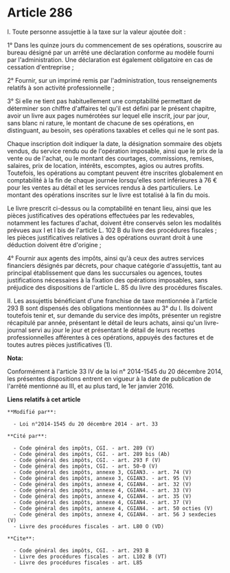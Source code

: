 # Article 286

I. Toute personne assujettie à la taxe sur la valeur ajoutée doit : 

1° Dans les quinze jours du commencement de ses opérations, souscrire au bureau désigné par un arrêté une déclaration
conforme au modèle fourni par l'administration. Une déclaration est également obligatoire en cas de cessation d'entreprise ; 

2° Fournir, sur un imprimé remis par l'administration, tous renseignements relatifs à son activité professionnelle ; 

3° Si elle ne tient pas habituellement une comptabilité permettant de déterminer son chiffre d'affaires tel qu'il est défini
par le présent chapitre, avoir un livre aux pages numérotées sur lequel elle inscrit, jour par jour, sans blanc ni rature, le
montant de chacune de ses opérations, en distinguant, au besoin, ses opérations taxables et celles qui ne le sont pas. 

Chaque inscription doit indiquer la date, la désignation sommaire des objets vendus, du service rendu ou de l'opération
imposable, ainsi que le prix de la vente ou de l'achat, ou le montant des courtages, commissions, remises, salaires, prix de
location, intérêts, escomptes, agios ou autres profits. Toutefois, les opérations au comptant peuvent être inscrites
globalement en comptabilité à la fin de chaque journée lorsqu'elles sont inférieures à 76 € pour les ventes au détail et les
services rendus à des particuliers. Le montant des opérations inscrites sur le livre est totalisé à la fin du mois. 

Le livre prescrit ci-dessus ou la comptabilité en tenant lieu, ainsi que les pièces justificatives des opérations effectuées
par les redevables, notamment les factures d'achat, doivent être conservés selon les modalités prévues aux I et I bis de
l'article L. 102 B du livre des procédures fiscales ; les pièces justificatives relatives à des opérations ouvrant droit à
une déduction doivent être d'origine ; 

4° Fournir aux agents des impôts, ainsi qu'à ceux des autres services financiers désignés par décrets, pour chaque catégorie
d'assujettis, tant au principal établissement que dans les succursales ou agences, toutes justifications nécessaires à la
fixation des opérations imposables, sans préjudice des dispositions de l'article L. 85 du livre des procédures fiscales. 

II. Les assujettis bénéficiant d'une franchise de taxe mentionnée à l'article 293 B sont dispensés des obligations
mentionnées au 3° du I. Ils doivent toutefois tenir et, sur demande du service des impôts, présenter un registre récapitulé
par année, présentant le détail de leurs achats, ainsi qu'un livre-journal servi au jour le jour et présentant le détail de
leurs recettes professionnelles afférentes à ces opérations, appuyés des factures et de toutes autres pièces justificatives
(1).

**Nota:**

Conformément à l'article 33 IV de la loi n° 2014-1545 du 20 décembre 2014, les présentes dispositions entrent en vigueur à la
date de publication de l'arrêté mentionné au III, et au plus tard, le 1er janvier 2016.

**Liens relatifs à cet article**

	**Modifié par**:

	  - Loi n°2014-1545 du 20 décembre 2014 - art. 33

	**Cité par**:

	  - Code général des impôts, CGI. - art. 289 (V)
	  - Code général des impôts, CGI. - art. 289 bis (Ab)
	  - Code général des impôts, CGI. - art. 293 F (V)
	  - Code général des impôts, CGI. - art. 50-0 (V)
	  - Code général des impôts, annexe 3, CGIAN3. - art. 74 (V)
	  - Code général des impôts, annexe 3, CGIAN3. - art. 95 (V)
	  - Code général des impôts, annexe 4, CGIAN4. - art. 32 (V)
	  - Code général des impôts, annexe 4, CGIAN4. - art. 33 (V)
	  - Code général des impôts, annexe 4, CGIAN4. - art. 35 (V)
	  - Code général des impôts, annexe 4, CGIAN4. - art. 37 (V)
	  - Code général des impôts, annexe 4, CGIAN4. - art. 50 octies (V)
	  - Code général des impôts, annexe 4, CGIAN4. - art. 56 J sexdecies (V)
	  - Livre des procédures fiscales - art. L80 O (VD)

	**Cite**:

	  - Code général des impôts, CGI. - art. 293 B
	  - Livre des procédures fiscales - art. L102 B (VT)
	  - Livre des procédures fiscales - art. L85
